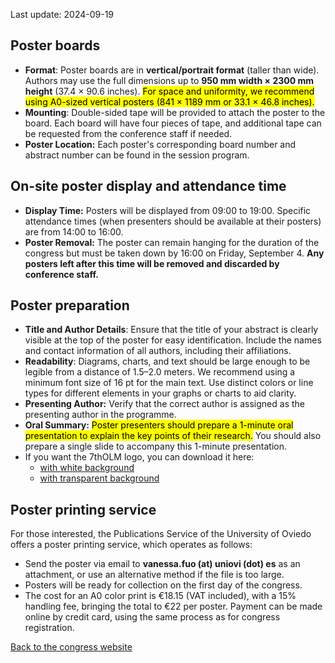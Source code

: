 Last update: 2024-09-19

## Poster boards

- **Format**: Poster boards are in **vertical/portrait format** (taller than wide). Authors may use the full dimensions up to **950 mm width × 2300 mm height** (37.4 × 90.6 inches). <mark>For space and uniformity, we recommend using A0-sized vertical posters (841 × 1189 mm or 33.1 × 46.8 inches).</mark>
- **Mounting**: Double-sided tape will be provided to attach the poster to the board. Each board will have four pieces of tape, and additional tape can be requested from the conference staff if needed.
- **Poster Location:** Each poster's corresponding board number and abstract number can be found in the session program.

## On-site poster display and attendance time

- **Display Time:** Posters will be displayed from 09:00 to 19:00. Specific attendance times (when presenters should be available at their posters) are from 14:00 to 16:00.
- **Poster Removal:** The poster can remain hanging for the duration of the congress but must be taken down by 16:00 on Friday, September 4.  **Any posters left after this time will be removed and discarded by conference staff.**

## Poster preparation

- **Title and Author Details**: Ensure that the title of your abstract is clearly visible at the top of the poster for easy identification. Include the names and contact information of all authors, including their affiliations.
- **Readability**: Diagrams, charts, and text should be large enough to be legible from a distance of 1.5–2.0 meters. We recommend using a minimum font size of 16 pt for the main text. Use distinct colors or line types for different elements in your graphs or charts to aid clarity.
- **Presenting Author:** Verify that the correct author is assigned as the presenting author in the programme.
- **Oral Summary:** <mark>Poster presenters should prepare a 1-minute oral presentation to explain the key points of their research.</mark> You should also prepare a single slide to accompany this 1-minute presentation.
- If you want the 7thOLM logo, you can download it here:
  - [with white background](https://raw.githubusercontent.com/lherzolite2024/lherzolite2024.github.io/main/imgs/logo.jpg)
  - [with transparent background](https://raw.githubusercontent.com/lherzolite2024/lherzolite2024.github.io/refs/heads/main/imgs/logo_transparent_background.png)

## Poster printing service

For those interested, the Publications Service of the University of Oviedo offers a poster printing service, which operates as follows:

- Send the poster via email to **vanessa.fuo (at) uniovi (dot) es** as an attachment, or use an alternative method if the file is too large.
- Posters will be ready for collection on the first day of the congress.
- The cost for an A0 color print is €18.15 (VAT included), with a 15% handling fee, bringing the total to €22 per poster. Payment can be made online by credit card, using the same process as for congress registration.

[Back to the congress website](https://lherzolite2024.github.io/)